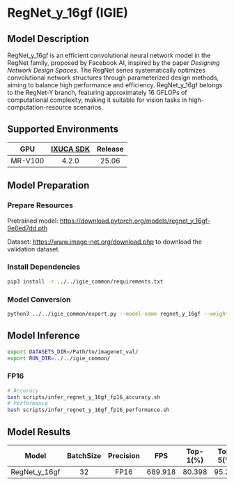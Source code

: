 # RegNet_y_16gf (IGIE)

## Model Description

RegNet_y_16gf is an efficient convolutional neural network model in the RegNet family, proposed by Facebook AI, inspired by the paper *Designing Network Design Spaces*. The RegNet series systematically optimizes convolutional network structures through parameterized design methods, aiming to balance high performance and efficiency. RegNet_y_16gf belongs to the RegNet-Y branch, featuring approximately 16 GFLOPs of computational complexity, making it suitable for vision tasks in high-computation-resource scenarios.


## Supported Environments

| GPU    | [IXUCA SDK](https://gitee.com/deep-spark/deepspark#%E5%A4%A9%E6%95%B0%E6%99%BA%E7%AE%97%E8%BD%AF%E4%BB%B6%E6%A0%88-ixuca) | Release |
| :----: | :----: | :----: |
| MR-V100 | 4.2.0     |  25.06  |

## Model Preparation

### Prepare Resources

Pretrained model: <https://download.pytorch.org/models/regnet_y_16gf-9e6ed7dd.pth>

Dataset: <https://www.image-net.org/download.php> to download the validation dataset.

### Install Dependencies

```bash
pip3 install -r ../../igie_common/requirements.txt
```

### Model Conversion

```bash
python3 ../../igie_common/export.py --model-name regnet_y_16gf --weight regnet_y_16gf-9e6ed7dd.pth --output regnet_y_16gf.onnx
```

## Model Inference

```bash
export DATASETS_DIR=/Path/to/imagenet_val/
export RUN_DIR=../../igie_common/
```

### FP16

```bash
# Accuracy
bash scripts/infer_regnet_y_16gf_fp16_accuracy.sh
# Performance
bash scripts/infer_regnet_y_16gf_fp16_performance.sh
```

## Model Results

| Model         | BatchSize | Precision | FPS     | Top-1(%) | Top-5(%) |
| :----: | :----: | :----: | :----: | :----: | :----: |
| RegNet_y_16gf | 32        | FP16      | 689.918 | 80.398   | 95.214   |
